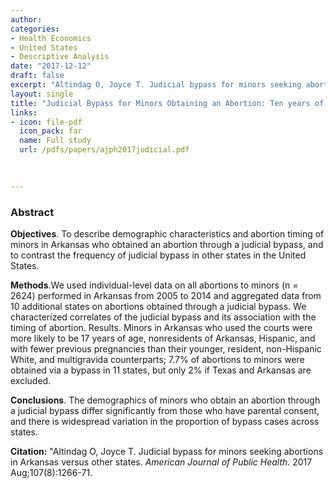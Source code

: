 ```yaml
---
author: 
categories:
- Health Economics
- United States
- Descriptive Analysis
date: "2017-12-12"
draft: false
excerpt: "Altindag O, Joyce T. Judicial bypass for minors seeking abortions in Arkansas versus other states. **American Journal of Public Health**. 2017 Aug;107(8):1266-71"
layout: single
title: "Judicial Bypass for Minors Obtaining an Abortion: Ten years of Data from Arkansas"
links:
- icon: file-pdf
  icon_pack: far
  name: Full study  
  url: /pdfs/papers/ajph2017judicial.pdf

  
  
---
```


### Abstract 

**Objectives**. To describe demographic characteristics and abortion timing of minors in
Arkansas who obtained an abortion through a judicial bypass, and to contrast the frequency of judicial bypass in other states in the United States.



**Methods**.We used individual-level data on all abortions to minors (n = 2624) performed
in Arkansas from 2005 to 2014 and aggregated data from 10 additional states on
abortions obtained through a judicial bypass. We characterized correlates of the judicial
bypass and its association with the timing of abortion.
Results. Minors in Arkansas who used the courts were more likely to be 17 years of age,
nonresidents of Arkansas, Hispanic, and with fewer previous pregnancies than their
younger, resident, non-Hispanic White, and multigravida counterparts; 7.7% of abortions
to minors were obtained via a bypass in 11 states, but only 2% if Texas and Arkansas are
excluded.

**Conclusions**. The demographics of minors who obtain an abortion through a judicial
bypass differ significantly from those who have parental consent, and there is widespread
variation in the proportion of bypass cases across states.

**Citation:** "Altindag O, Joyce T. Judicial bypass for minors seeking abortions in Arkansas versus other states. *American Journal of Public Health*. 2017 Aug;107(8):1266-71.



